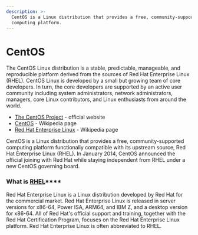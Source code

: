 ```yaml
---
description: >-
  CentOS is a Linux distribution that provides a free, community-supported
  computing platform.
---
```


# CentOS

The CentOS Linux distribution is a stable, predictable, manageable, and reproducible platform derived from the sources of Red Hat Enterprise Linux \(RHEL\). CentOS Linux is developed by a small but growing team of core developers. In turn, the core developers are supported by an active user community including system administrators, network administrators, managers, core Linux contributors, and Linux enthusiasts from around the world. 

* [The CentOS Project](https://www.centos.org/) - official website
* [CentOS](https://en.wikipedia.org/wiki/CentOS) - Wikipedia page
* [Red Hat Enterprise Linux](https://en.wikipedia.org/wiki/Red_Hat_Enterprise_Linux) - Wikipedia page

CentOS is a Linux distribution that provides a free, community-supported computing platform functionally compatible with its upstream source, Red Hat Enterprise Linux \(RHEL\). In January 2014, CentOS announced the official joining with Red Hat while staying independent from RHEL under a new CentOS governing board.

### **What is** [**RHEL**](https://en.wikipedia.org/wiki/Red_Hat_Enterprise_Linux)\*\*\*\* <a id="what-is-rhel"></a>

Red Hat Enterprise Linux is a Linux distribution developed by Red Hat for the commercial market. Red Hat Enterprise Linux is released in server versions for x86-64, Power ISA, ARM64, and IBM Z, and a desktop version for x86-64. All of Red Hat's official support and training, together with the Red Hat Certification Program, focuses on the Red Hat Enterprise Linux platform. Red Hat Enterprise Linux is often abbreviated to RHEL.



